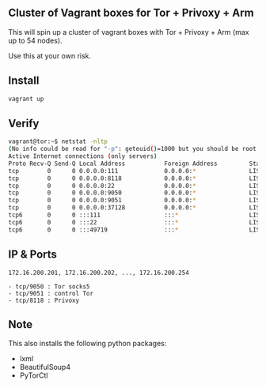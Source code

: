 ## Cluster of Vagrant boxes for Tor + Privoxy + Arm

This will spin up a cluster of vagrant boxes with Tor + Privoxy + Arm (max up to 54 nodes).

Use this at your own risk.

## Install

```bash
vagrant up
```

## Verify

```bash
vagrant@tor:~$ netstat -nltp
(No info could be read for "-p": geteuid()=1000 but you should be root.)
Active Internet connections (only servers)
Proto Recv-Q Send-Q Local Address           Foreign Address         State       PID/Program name
tcp        0      0 0.0.0.0:111             0.0.0.0:*               LISTEN      -
tcp        0      0 0.0.0.0:8118            0.0.0.0:*               LISTEN      -
tcp        0      0 0.0.0.0:22              0.0.0.0:*               LISTEN      -
tcp        0      0 0.0.0.0:9050            0.0.0.0:*               LISTEN      -
tcp        0      0 0.0.0.0:9051            0.0.0.0:*               LISTEN      -
tcp        0      0 0.0.0.0:37128           0.0.0.0:*               LISTEN      -
tcp6       0      0 :::111                  :::*                    LISTEN      -
tcp6       0      0 :::22                   :::*                    LISTEN      -
tcp6       0      0 :::49719                :::*                    LISTEN      -
```

## IP & Ports

```
172.16.200.201, 172.16.200.202, ..., 172.16.200.254
```

```
- tcp/9050 : Tor socks5
- tcp/9051 : control Tor
- tcp/8118 : Privoxy

```


## Note

This also installs the following python packages:

- lxml
- BeautifulSoup4
- PyTorCtl
